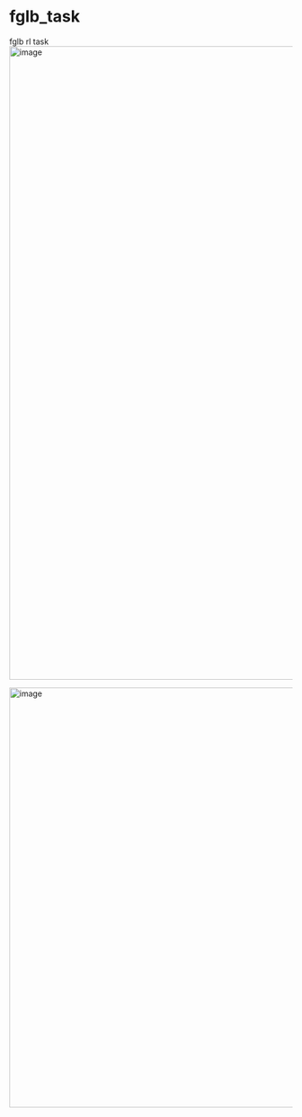 # fglb_task
fglb rl task
<img width="1989" height="1127" alt="image" src="https://github.com/user-attachments/assets/869417e0-c987-40ba-b1d7-46b215ff9b35" />

<img width="708" height="747" alt="image" src="https://github.com/user-attachments/assets/29b53dfd-b52e-455a-81a6-b6556162b52e" />
